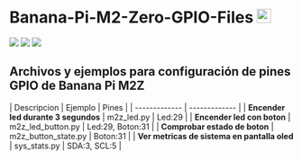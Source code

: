 # Banana-Pi-M2-Zero-GPIO-Files <img src="https://media.giphy.com/media/hvRJCLFzcasrR4ia7z/giphy.gif" width="25px"> 

<img src="https://user-images.githubusercontent.com/62630527/160232659-95dd9d5a-aab8-4c9d-aada-07f9f4710b47.svg"> <img src="https://user-images.githubusercontent.com/62630527/160232639-911700a0-e6a5-451c-acd3-b546aaaee840.svg"> <img src="https://user-images.githubusercontent.com/62630527/160232603-39fd27c9-d257-471e-a773-0af8999e130a.svg">

## Archivos y ejemplos para configuración de pines GPIO de Banana Pi M2Z

| Descripcion | Ejemplo | Pines |
| ------------- | ------------- |
| **Encender led durante 3 segundos** | m2z_led.py | Led:29 |
| **Encender led con boton** | m2z_led_button.py | Led:29, Boton:31 |
| **Comprobar estado de boton** | m2z_button_state.py | Boton:31 |
| **Ver metricas de sistema en pantalla oled** | sys_stats.py | SDA:3, SCL:5 |